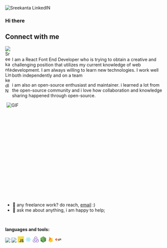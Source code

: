 <a href="https://www.linkedin.com/in/sreekanta-singha-64b1b6203/">
  <img align="left" alt="Sreekanta LinkedIN"  src="https://scontent.fdac24-2.fna.fbcdn.net/v/t39.30808-6/267780063_3300420923616131_701167589568545417_n.png?_nc_cat=108&ccb=1-7&_nc_sid=e3f864&_nc_ohc=AETuAEAmxXsAX9Ff-Cb&_nc_ht=scontent.fdac24-2.fna&oh=00_AT9wh9DSeOu4JdKep-MNn9CQS3lqupkAt9ykkNDBcRiT6g&oe=633EB811" />
</a>
<br/>

### Hi there 
## Connect with me
 
</a>
<a href="https://www.linkedin.com/in/sreekanta-singha-64b1b6203/">
  <img align="left" alt="Sreekanta LinkedIN" width="22px" src="https://raw.githubusercontent.com/peterthehan/peterthehan/master/assets/linkedin.svg" />
</a>

<br />
<br />
I am a React Font End Developer who is trying to obtain a creative and challenging position that utilizes my current knowledge of web development. I am always willing to learn new technologies. I work well both independently and on a team

i am also an open-source enthusiast and maintainer. i learned a lot from the open-source community and i love how collaboration and knowledge sharing happened through open-source.

 <img align="right" alt="GIF" src="https://github.com/abhisheknaiidu/abhisheknaiidu/blob/master/code.gif?raw=true" width="500" height="320" />
  
  
- 💼 any freelance work? do reach, [email](mailto:sreekanta03s@gmail.com) :)
- 💬 ask me about anything, i am happy to help;

<br />

**languages and tools:**  

<code><img height="20" src="https://camo.githubusercontent.com/2512b49c89512f2ff3718f7257f48ed5c46a4e331abbd890b6c5e8c0e458434f/68747470733a2f2f676574626f6f7473747261702e636f6d2f646f63732f352e322f6173736574732f6272616e642f626f6f7473747261702d6c6f676f2d736861646f772e706e67"></code>
 <code><img height="20" src="https://camo.githubusercontent.com/bcd4bda49ef6cd9537db065920f4f4f6ac670eae0e0adf2c5133c19b319f1574/68747470733a2f2f627261646c632e67616c6c65727963646e2e76736173736574732e696f2f657874656e73696f6e732f627261646c632f7673636f64652d7461696c77696e646373732f302e322e302f313535383034303536333634392f4d6963726f736f66742e56697375616c53747564696f2e53657276696365732e49636f6e732e44656661756c74"></code>
<code><img height="20" src="https://raw.githubusercontent.com/github/explore/80688e429a7d4ef2fca1e82350fe8e3517d3494d/topics/javascript/javascript.png"></code>
<code><img height="20" src="https://raw.githubusercontent.com/github/explore/80688e429a7d4ef2fca1e82350fe8e3517d3494d/topics/react/react.png"></code>
<code><img height="20" src="https://raw.githubusercontent.com/github/explore/80688e429a7d4ef2fca1e82350fe8e3517d3494d/topics/redux/redux.png"></code>
<code><img height="20" src="https://raw.githubusercontent.com/github/explore/80688e429a7d4ef2fca1e82350fe8e3517d3494d/topics/nodejs/nodejs.png"></code>
<code><img height="20" src="https://raw.githubusercontent.com/github/explore/80688e429a7d4ef2fca1e82350fe8e3517d3494d/topics/firebase/firebase.png"></code>
<code><img height="20" src="https://raw.githubusercontent.com/github/explore/80688e429a7d4ef2fca1e82350fe8e3517d3494d/topics/git/git.png"></code>

 

 


